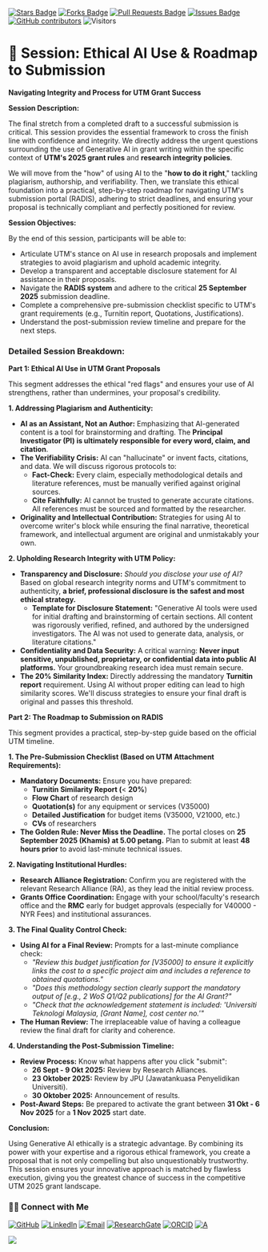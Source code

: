 <a href="https://github.com/drshahizan/short-course/stargazers"><img src="https://img.shields.io/github/stars/drshahizan/short-course" alt="Stars Badge"/></a>
<a href="https://github.com/drshahizan/short-course/network/members"><img src="https://img.shields.io/github/forks/drshahizan/short-course" alt="Forks Badge"/></a>
<a href="https://github.com/drshahizan/short-course/pulls"><img src="https://img.shields.io/github/issues-pr/drshahizan/short-course" alt="Pull Requests Badge"/></a>
<a href="https://github.com/drshahizan/short-course"><img src="https://img.shields.io/github/issues/drshahizan/short-course" alt="Issues Badge"/></a>
<a href="https://github.com/drshahizan/short-course/graphs/contributors"><img alt="GitHub contributors" src="https://img.shields.io/github/contributors/drshahizan/short-course?color=2b9348"></a>
![Visitors](https://api.visitorbadge.io/api/visitors?path=https%3A%2F%2Fgithub.com%2Fdrshahizan%2Fshort-course&labelColor=%23d9e3f0&countColor=%23697689&style=flat)

# 📝 **Session: Ethical AI Use & Roadmap to Submission**

**Navigating Integrity and Process for UTM Grant Success**

**Session Description:**

The final stretch from a completed draft to a successful submission is critical. This session provides the essential framework to cross the finish line with confidence and integrity. We directly address the urgent questions surrounding the use of Generative AI in grant writing within the specific context of **UTM's 2025 grant rules** and **research integrity policies**.

We will move from the "how" of using AI to the "**how to do it right**," tackling plagiarism, authorship, and verifiability. Then, we translate this ethical foundation into a practical, step-by-step roadmap for navigating UTM's submission portal (RADIS), adhering to strict deadlines, and ensuring your proposal is technically compliant and perfectly positioned for review.

**Session Objectives:**

By the end of this session, participants will be able to:
*   Articulate UTM's stance on AI use in research proposals and implement strategies to avoid plagiarism and uphold academic integrity.
*   Develop a transparent and acceptable disclosure statement for AI assistance in their proposals.
*   Navigate the **RADIS system** and adhere to the critical **25 September 2025** submission deadline.
*   Complete a comprehensive pre-submission checklist specific to UTM's grant requirements (e.g., Turnitin report, Quotations, Justifications).
*   Understand the post-submission review timeline and prepare for the next steps.

### **Detailed Session Breakdown:**

**Part 1: Ethical AI Use in UTM Grant Proposals**

This segment addresses the ethical "red flags" and ensures your use of AI strengthens, rather than undermines, your proposal's credibility.

**1. Addressing Plagiarism and Authenticity:**
*   **AI as an Assistant, Not an Author:** Emphasizing that AI-generated content is a tool for brainstorming and drafting. The **Principal Investigator (PI) is ultimately responsible for every word, claim, and citation**.
*   **The Verifiability Crisis:** AI can "hallucinate" or invent facts, citations, and data. We will discuss rigorous protocols to:
    *   **Fact-Check:** Every claim, especially methodological details and literature references, must be manually verified against original sources.
    *   **Cite Faithfully:** AI cannot be trusted to generate accurate citations. All references must be sourced and formatted by the researcher.
*   **Originality and Intellectual Contribution:** Strategies for using AI to overcome writer's block while ensuring the final narrative, theoretical framework, and intellectual argument are original and unmistakably your own.

**2. Upholding Research Integrity with UTM Policy:**
*   **Transparency and Disclosure:** *Should you disclose your use of AI?* Based on global research integrity norms and UTM's commitment to authenticity, **a brief, professional disclosure is the safest and most ethical strategy.**
    *   **Template for Disclosure Statement:** "Generative AI tools were used for initial drafting and brainstorming of certain sections. All content was rigorously verified, refined, and authored by the undersigned investigators. The AI was not used to generate data, analysis, or literature citations."
*   **Confidentiality and Data Security:** A critical warning: **Never input sensitive, unpublished, proprietary, or confidential data into public AI platforms.** Your groundbreaking research idea must remain secure.
*   **The 20% Similarity Index:** Directly addressing the mandatory **Turnitin report** requirement. Using AI without proper editing can lead to high similarity scores. We'll discuss strategies to ensure your final draft is original and passes this threshold.

**Part 2: The Roadmap to Submission on RADIS**

This segment provides a practical, step-by-step guide based on the official UTM timeline.

**1. The Pre-Submission Checklist (Based on UTM Attachment Requirements):**
*   **Mandatory Documents:** Ensure you have prepared:
    *   **Turnitin Similarity Report (**< **20%**)
    *   **Flow Chart** of research design
    *   **Quotation(s)** for any equipment or services (V35000)
    *   **Detailed Justification** for budget items (V35000, V21000, etc.)
    *   **CVs** of researchers
*   **The Golden Rule: Never Miss the Deadline.** The portal closes on **25 September 2025 (Khamis) at 5.00 petang.** Plan to submit at least **48 hours prior** to avoid last-minute technical issues.

**2. Navigating Institutional Hurdles:**
*   **Research Alliance Registration:** Confirm you are registered with the relevant Research Alliance (RA), as they lead the initial review process.
*   **Grants Office Coordination:** Engage with your school/faculty's research office and the **RMC** early for budget approvals (especially for V40000 - NYR Fees) and institutional assurances.

**3. The Final Quality Control Check:**
*   **Using AI for a Final Review:** Prompts for a last-minute compliance check:
    *   *"Review this budget justification for [V35000] to ensure it explicitly links the cost to a specific project aim and includes a reference to obtained quotations."*
    *   *"Does this methodology section clearly support the mandatory output of [e.g., 2 WoS Q1/Q2 publications] for the AI Grant?"*
    *   *"Check that the acknowledgement statement is included: 'Universiti Teknologi Malaysia, [Grant Name], cost center no.'"*
*   **The Human Review:** The irreplaceable value of having a colleague review the final draft for clarity and coherence.

**4. Understanding the Post-Submission Timeline:**
*   **Review Process:** Know what happens after you click "submit":
    *   **26 Sept - 9 Okt 2025:** Review by Research Alliances.
    *   **23 Oktober 2025:** Review by JPU (Jawatankuasa Penyelidikan Universiti).
    *   **30 Oktober 2025:** Announcement of results.
*   **Post-Award Steps:** Be prepared to activate the grant between **31 Okt - 6 Nov 2025** for a **1 Nov 2025** start date.

**Conclusion:**

Using Generative AI ethically is a strategic advantage. By combining its power with your expertise and a rigorous ethical framework, you create a proposal that is not only compelling but also unquestionably trustworthy. This session ensures your innovative approach is matched by flawless execution, giving you the greatest chance of success in the competitive UTM 2025 grant landscape.

### 🙌🏻 Connect with Me
<p align="left">
    <a href="https://github.com/drshahizan" target="_blank"><img alt="GitHub" src="https://img.shields.io/badge/-@drshahizan-181717?style=flat-square&logo=GitHub&logoColor=white"></a>
    <a href="https://www.linkedin.com/in/drshahizan" target="_blank"><img alt="LinkedIn" src="https://img.shields.io/badge/-drshahizan-blue?style=flat-square&logo=Linkedin&logoColor=white&link=https://www.linkedin.com/in/drshahizan/"></a>
    <a href="mailto:shahizan@utm.my" target="_blank"><img alt="Email" src="https://img.shields.io/badge/-shahizan@utm.my-c14438?style=flat-square&logo=Gmail&logoColor=white&link=mailto:shahizan@utm.my.com"></a>
    <a href="https://www.researchgate.net/profile/Mohd-Othman-28" target="_blank"><img alt="ResearchGate" src="https://img.shields.io/badge/-ResearchGate-00CCBB?style=flat-square&logo=ResearchGate&logoColor=white"></a>
    <a href="https://orcid.org/0000-0003-4261-1873" target="_blank"><img alt="ORCID" src="https://img.shields.io/badge/-ORCID-A6CE39?style=flat-square&logo=ORCID&logoColor=white"></a> 
 <a href="https://visitorbadge.io/status?path=https%3A%2F%2Fgithub.com%2Fdrshahizan" target="_blank"><img alt="A" src="https://api.visitorbadge.io/api/visitors?path=https%3A%2F%2Fgithub.com%2Fdrshahizan&labelColor=%23697689&countColor=%23555555&style=plastic"></a>
 
![](https://hit.yhype.me/github/profile?user_id=81284918)
</p>

